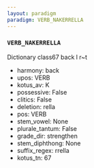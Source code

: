 ```yaml
---
layout: paradigm
paradigm: VERB_NAKERRELLA
---
```

### ` VERB_NAKERRELLA `

Dictionary class67 back l r~t
* harmony: back
* upos: VERB
* kotus_av: K
* possessive: False
* clitics: False
* deletion: rella
* pos: VERB
* stem_vowel: None
* plurale_tantum: False
* grade_dir: strengthen
* stem_diphthong: None
* suffix_regex: rrella
* kotus_tn: 67
